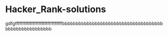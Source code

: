 # Hacker_Rank-solutions


gdfgffffffffffffffffffffffffffffffffbbbbbbbbbbbbbbbbbbbbbbbbbbbbbbbbbbbbbbbbbbbbbbbbbbbbbb
